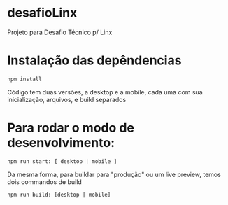 # desafioLinx
Projeto para Desafio Técnico p/ Linx

# Instalação das depêndencias
```
npm install
```
Código tem duas versões, a desktop e a mobile, cada uma com sua inicialização, arquivos, e build separados
# Para rodar o modo de desenvolvimento:
```
npm run start: [ desktop | mobile ]
```
Da mesma forma, para buildar para "produção" ou um live preview, temos dois commandos de build
```
npm run build: [desktop | mobile]
```